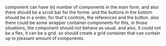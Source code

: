 component can have (n) number of components in the main form, and also there should be a scroll bar for the forme.
and the buttons in the bottom should be in a order, for that's controls, the references and the button.
also there could be some wrapper container components for this, in those situations, the component should not behave as usual. and also, it could not be a flex, it can be a grid. so should create a grid container that can contain up to pleasant amount of components.